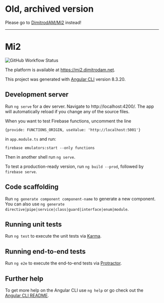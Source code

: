 # Old, archived version

Please go to [DimitrodAM/Mi2](https://github.com/DimitrodAM/Mi2) instead!

---

# Mi2
![GitHub Workflow Status](https://img.shields.io/github/workflow/status/DimitrodAM/Mi2/Firebase%20CI)

The platform is available at https://mi2.dimitrodam.net.

This project was generated with [Angular CLI](https://github.com/angular/angular-cli) version 8.3.20.

## Development server

Run `ng serve` for a dev server. Navigate to http://localhost:4200/. The app will automatically reload if you change any of the source files.

When you want to test Firebase functions, uncomment the line
```
{provide: FUNCTIONS_ORIGIN, useValue: 'http://localhost:5001'}
```
in `app.module.ts` and run:
```
firebase emulators:start --only functions
```
Then in another shell run `ng serve`.

To test a production-ready version, run `ng build --prod`, followed by `firebase serve`.

## Code scaffolding

Run `ng generate component component-name` to generate a new component. You can also use `ng generate directive|pipe|service|class|guard|interface|enum|module`.

## Running unit tests

Run `ng test` to execute the unit tests via [Karma](https://karma-runner.github.io).

## Running end-to-end tests

Run `ng e2e` to execute the end-to-end tests via [Protractor](http://www.protractortest.org/).

## Further help

To get more help on the Angular CLI use `ng help` or go check out the [Angular CLI README](https://github.com/angular/angular-cli/blob/master/README.md).

